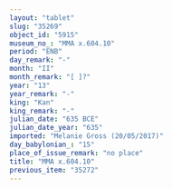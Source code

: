 ```yaml
---
layout: "tablet"
slug: "35269"
object_id: "5915"
museum_no_: "MMA x.604.10"
period: "ENB"
day_remark: "-"
month: "II"
month_remark: "[ ]?"
year: "13"
year_remark: "-"
king: "Kan"
king_remark: "-"
julian_date: "635 BCE"
julian_date_year: "635"
imported: "Melanie Gross (20/05/2017)"
day_babylonian_: "15"
place_of_issue_remark: "no place"
title: "MMA x.604.10"
previous_item: "35272"
---
```


